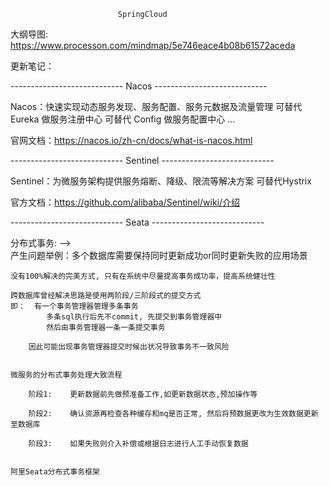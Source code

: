                             SpringCloud

大纲导图: https://www.processon.com/mindmap/5e746eace4b08b61572aceda

更新笔记：

----------------------------  Nacos  ----------------------------

Nacos：快速实现动态服务发现、服务配置、服务元数据及流量管理
       可替代 Eureka 做服务注册中心
       可替代 Config 做服务配置中心
       ...
      
官网文档：https://nacos.io/zh-cn/docs/what-is-nacos.html






----------------------------  Sentinel  ----------------------------

Sentinel：为微服务架构提供服务熔断、降级、限流等解决方案
          可替代Hystrix

官方文档：https://github.com/alibaba/Sentinel/wiki/介绍






----------------------------  Seata  ----------------------------
  
分布式事务:  -->  
  产生问题举例：多个数据库需要保持同时更新成功or同时更新失败的应用场景

	没有100%解决的完美方式, 只有在系统中尽量提高事务成功率，提高系统健壮性

	跨数据库曾经解决思路是使用两阶段/三阶段式的提交方式
	即：	有一个事务管理器管理多条事务
		    多条sql执行后先不commit, 先提交到事务管理器中
		    然后由事务管理器一条一条提交事务

		因此可能出现事务管理器提交时候出状况导致事务不一致风险


	微服务的分布式事务处理大致流程

		阶段1:	更新数据前先做预准备工作,如更新数据状态,预加操作等

		阶段2:	确认资源再检查各种缓存和mq是否正常, 然后将预数据更改为生效数据更新至数据库

		阶段3:	如果失败则介入补偿或根据日志进行人工手动恢复数据


	阿里Seata分布式事务框架
  
  
  
  
  
  
